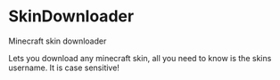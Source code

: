 SkinDownloader
==============

Minecraft skin downloader

Lets you download any minecraft skin, all you need to know is the skins username.
It is case sensitive!
